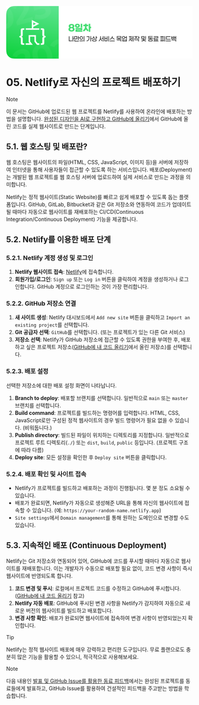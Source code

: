 <img src="./header.png" />

# 05. Netlify로 자신의 프로젝트 배포하기

> [!NOTE]
> 이 문서는 GitHub에 업로드된 웹 프로젝트를 Netlify를 사용하여 온라인에 배포하는 방법을 설명합니다. [완성된 디자인을 AI로 구현하고 GitHub에 올리기](./04-AI-Implementation-and-GitHub.md)에서 GitHub에 올린 코드를 실제 웹사이트로 만드는 단계입니다.

## 5.1. 웹 호스팅 및 배포란?

웹 호스팅은 웹사이트의 파일(HTML, CSS, JavaScript, 이미지 등)을 서버에 저장하여 인터넷을 통해 사용자들이 접근할 수 있도록 하는 서비스입니다. 배포(Deployment)는 개발된 웹 프로젝트를 웹 호스팅 서버에 업로드하여 실제 서비스로 만드는 과정을 의미합니다.

Netlify는 정적 웹사이트(Static Website)를 빠르고 쉽게 배포할 수 있도록 돕는 플랫폼입니다. GitHub, GitLab, Bitbucket과 같은 Git 저장소와 연동하여 코드가 업데이트될 때마다 자동으로 웹사이트를 재배포하는 CI/CD(Continuous Integration/Continuous Deployment) 기능을 제공합니다.

## 5.2. Netlify를 이용한 배포 단계

### 5.2.1. Netlify 계정 생성 및 로그인

1.  **Netlify 웹사이트 접속**: [Netlify](https://www.netlify.com/)에 접속합니다.
2.  **회원가입/로그인**: `Sign up` 또는 `Log in` 버튼을 클릭하여 계정을 생성하거나 로그인합니다. GitHub 계정으로 로그인하는 것이 가장 편리합니다.

### 5.2.2. GitHub 저장소 연결

1.  **새 사이트 생성**: Netlify 대시보드에서 `Add new site` 버튼을 클릭하고 `Import an existing project`를 선택합니다.
2.  **Git 공급자 선택**: `GitHub`를 선택합니다. (또는 프로젝트가 있는 다른 Git 서비스)
3.  **저장소 선택**: Netlify가 GitHub 저장소에 접근할 수 있도록 권한을 부여한 후, 배포하고 싶은 프로젝트 저장소([GitHub에 내 코드 올리기](./04-AI-Implementation-and-GitHub.md)에서 올린 저장소)를 선택합니다.

### 5.2.3. 배포 설정

선택한 저장소에 대한 배포 설정 화면이 나타납니다.

1.  **Branch to deploy**: 배포할 브랜치를 선택합니다. 일반적으로 `main` 또는 `master` 브랜치를 선택합니다.
2.  **Build command**: 프로젝트를 빌드하는 명령어를 입력합니다. HTML, CSS, JavaScript로만 구성된 정적 웹사이트의 경우 빌드 명령어가 필요 없을 수 있습니다. (비워둡니다.)
3.  **Publish directory**: 빌드된 파일이 위치하는 디렉토리를 지정합니다. 일반적으로 프로젝트 루트 디렉토리(`./`) 또는 `dist`, `build`, `public` 등입니다. (프로젝트 구조에 따라 다름)
4.  **Deploy site**: 모든 설정을 확인한 후 `Deploy site` 버튼을 클릭합니다.

### 5.2.4. 배포 확인 및 사이트 접속

- Netlify가 프로젝트를 빌드하고 배포하는 과정이 진행됩니다. 몇 분 정도 소요될 수 있습니다.
- 배포가 완료되면, Netlify가 자동으로 생성해준 URL을 통해 자신의 웹사이트에 접속할 수 있습니다. (예: `https://your-random-name.netlify.app`)
- `Site settings`에서 `Domain management`를 통해 원하는 도메인으로 변경할 수도 있습니다.

## 5.3. 지속적인 배포 (Continuous Deployment)

Netlify는 Git 저장소와 연동되어 있어, GitHub에 코드를 푸시할 때마다 자동으로 웹사이트를 재배포합니다. 이는 개발자가 수동으로 배포할 필요 없이, 코드 변경 사항이 즉시 웹사이트에 반영되도록 합니다.

1.  **코드 변경 및 푸시**: 로컬에서 프로젝트 코드를 수정하고 GitHub에 푸시합니다. ([GitHub에 내 코드 올리기](./04-AI-Implementation-and-GitHub.md) 참고)
2.  **Netlify 자동 배포**: GitHub에 푸시된 변경 사항을 Netlify가 감지하여 자동으로 새로운 버전의 웹사이트를 빌드하고 배포합니다.
3.  **변경 사항 확인**: 배포가 완료되면 웹사이트에 접속하여 변경 사항이 반영되었는지 확인합니다.

> [!TIP]
> Netlify는 정적 웹사이트 배포에 매우 강력하고 편리한 도구입니다. 무료 플랜으로도 충분히 많은 기능을 활용할 수 있으니, 적극적으로 사용해보세요.

> [!NOTE]
> 다음 내용인 [발표 및 GitHub Issue를 활용한 동료 피드백](./06-Presentation-and-Feedback.md)에서는 완성된 프로젝트를 동료들에게 발표하고, GitHub Issue를 활용하여 건설적인 피드백을 주고받는 방법을 학습합니다.
